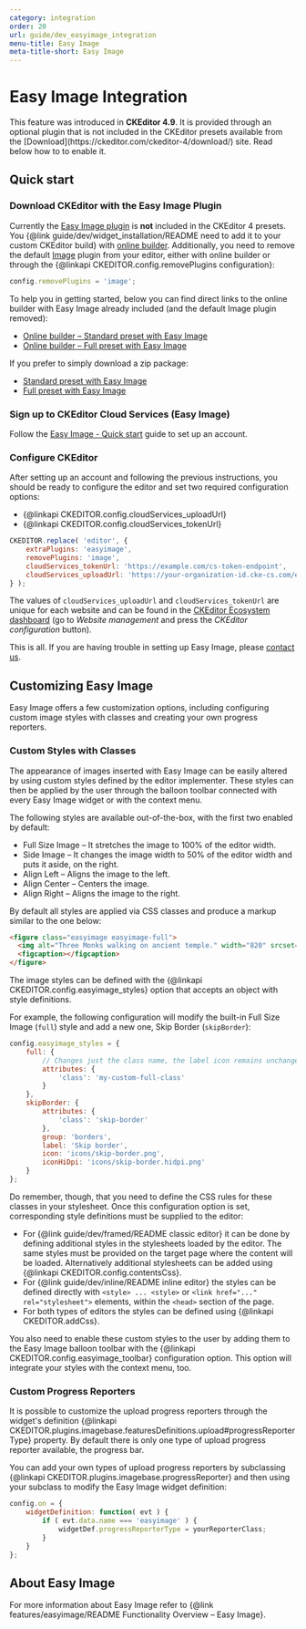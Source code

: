 ```yaml
---
category: integration
order: 20
url: guide/dev_easyimage_integration
menu-title: Easy Image
meta-title-short: Easy Image
---
```

<!--
Copyright (c) 2003-2019, CKSource - Frederico Knabben. All rights reserved.
For licensing, see LICENSE.md.
-->

# Easy Image Integration

<info-box info="">
    This feature was introduced in <strong>CKEditor 4.9</strong>. It is provided through an optional plugin that is not included in the CKEditor presets available from the [Download](https://ckeditor.com/ckeditor-4/download/) site. Read below how to to enable it.
</info-box>

## Quick start

### Download CKEditor with the Easy Image Plugin

Currently the [Easy Image plugin](https://ckeditor.com/cke4/addon/easyimage) is **not** included in the CKEditor 4 presets. You {@link guide/dev/widget_installation/README need to add it to your custom CKEditor build} with [online builder](https://ckeditor.com/cke4/builder). Additionally, you need to remove the default [Image](https://ckeditor.com/cke4/addon/image) plugin from your editor, either with online builder or through the {@linkapi CKEDITOR.config.removePlugins configuration}:

```js
config.removePlugins = 'image';
```

To help you in getting started, below you can find direct links to the online builder with Easy Image already included (and the default Image plugin removed):

* [Online builder &ndash; Standard preset with Easy Image](https://ckeditor.com/builder/39259278af0fe338c48adfab9e43b84d)
 * [Online builder &ndash; Full preset with Easy Image](https://ckeditor.com/builder/4d501d9b39bd719f769d353e9d313693)

If you prefer to simply download a zip package:

 * [Standard preset with Easy Image](https://ckeditor.com/builder/download/39259278af0fe338c48adfab9e43b84d)
 * [Full preset with Easy Image](https://ckeditor.com/builder/download/4d501d9b39bd719f769d353e9d313693)

### Sign up to CKEditor Cloud Services (Easy Image)

Follow the [Easy Image - Quick start](https://docs.ckeditor.com/cs/latest/guides/easy-image/quick-start.html) guide to set up an account.

### Configure CKEditor

After setting up an account and following the previous instructions, you should be ready to configure the editor and set two required configuration options:

* {@linkapi CKEDITOR.config.cloudServices_uploadUrl}
* {@linkapi CKEDITOR.config.cloudServices_tokenUrl}

```js
CKEDITOR.replace( 'editor', {
    extraPlugins: 'easyimage',
    removePlugins: 'image',
    cloudServices_tokenUrl: 'https://example.com/cs-token-endpoint',
    cloudServices_uploadUrl: 'https://your-organization-id.cke-cs.com/easyimage/upload/'
} );
```

The values of `cloudServices_uploadUrl` and `cloudServices_tokenUrl` are unique for each website and can be found in the [CKEditor Ecosystem dashboard](https://dashboard.ckeditor.com) (go to *Website management* and press the *CKEditor configuration* button).

This is all. If you are having trouble in setting up Easy Image, please [contact us](https://ckeditor.com/contact/).

## Customizing Easy Image

Easy Image offers a few customization options, including configuring custom image styles with classes and creating your own progress reporters.

### Custom Styles with Classes

The appearance of images inserted with Easy Image can be easily altered by using custom styles defined by the editor implementer. These styles can then be applied by the user through the balloon toolbar connected with every Easy Image widget or with the context menu.

The following styles are available out-of-the-box, with the first two enabled by default:

*  Full Size Image &ndash; It stretches the image to 100% of the editor width.
*  Side Image &ndash; It changes the image width to 50% of the editor width and puts it aside, on the right.
*  Align Left &ndash; Aligns the image to the left.
*  Align Center &ndash; Centers the image.
*  Align Right &ndash; Aligns the image to the right.

By default all styles are applied via CSS classes and produce a markup similar to the one below:

```html
<figure class="easyimage easyimage-full">
  <img alt="Three Monks walking on ancient temple." width="820" srcset="[…]" sizes="100vw" src="https://33333.cdn.cke-cs.com/0fNqCUeBSal4ENvGfd7K/images/80b10f36950c55c6bb4c515f10546d5a6b413699c520b7d7_umbrellas.jpg" />
  <figcaption></figcaption>
</figure>
```

The image styles can be defined with the {@linkapi CKEDITOR.config.easyimage_styles} option that accepts an object with style definitions.

For example, the following configuration will modify the built-in Full Size Image (`full`) style and add a new one, Skip Border (`skipBorder`):

```javascript
config.easyimage_styles = {
	full: {
		// Changes just the class name, the label icon remains unchanged.
		attributes: {
			'class': 'my-custom-full-class'
		}
	},
	skipBorder: {
		attributes: {
			'class': 'skip-border'
		},
		group: 'borders',
		label: 'Skip border',
		icon: 'icons/skip-border.png',
		iconHiDpi: 'icons/skip-border.hidpi.png'
	}
};
```

Do remember, though, that you need to define the CSS rules for these classes in your stylesheet. Once this configuration option is set, corresponding style definitions must be supplied to the editor:

*   For {@link guide/dev/framed/README classic editor} it can be done by defining additional styles in the stylesheets loaded by the editor. The same styles must be provided on the target page where the content will be loaded. Alternatively additional stylesheets can be added using {@linkapi CKEDITOR.config.contentsCss}.
*   For {@link guide/dev/inline/README inline editor} the styles can be defined directly with `<style> ... <style>` or `<link href="..." rel="stylesheet">` elements, within the `<head>` section of the page.
* For both types of editors the styles can be defined using {@linkapi CKEDITOR.addCss}.

You also need to enable these custom styles to the user by adding them to the Easy Image balloon toolbar with the {@linkapi CKEDITOR.config.easyimage_toolbar} configuration option. This option will  integrate your styles with the context menu, too.

### Custom Progress Reporters

It is possible to customize the upload progress reporters through the widget's definition {@linkapi CKEDITOR.plugins.imagebase.featuresDefinitions.upload#progressReporterType} property. By default there is only one type of upload progress reporter available, the progress bar.

You can add your own types of upload progress reporters by subclassing {@linkapi CKEDITOR.plugins.imagebase.progressReporter} and then using your subclass to modify the Easy Image widget definition:

```javascript
config.on = {
	widgetDefinition: function( evt ) {
		if ( evt.data.name === 'easyimage' ) {
			widgetDef.progressReporterType = yourReporterClass;
		}
	}
};
```

## About Easy Image

For more information about Easy Image refer to {@link features/easyimage/README Functionality Overview – Easy Image}.
